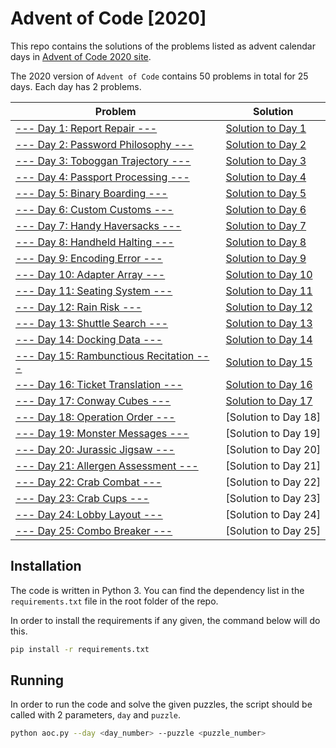 # Advent of Code [2020]

This repo contains the solutions of the problems listed as advent calendar days in [Advent of Code 2020 site][aoc-2020].

[aoc-2020]: https://adventofcode.com/2020

The 2020 version of `Advent of Code` contains 50 problems in total for 25 days. Each day has 2 problems.

| Problem                                                                          | Solution                                  |
|----------------------------------------------------------------------------------|-------------------------------------------|
| [--- Day 1: Report Repair ---](https://adventofcode.com/2020/day/1)              | [Solution to Day 1](./src/Days/Day1.py)   |
| [--- Day 2: Password Philosophy ---](https://adventofcode.com/2020/day/2)        | [Solution to Day 2](./src/Days/Day2.py)   |
| [--- Day 3: Toboggan Trajectory ---](https://adventofcode.com/2020/day/3)        | [Solution to Day 3](./src/Days/Day3.py)   |
| [--- Day 4: Passport Processing ---](https://adventofcode.com/2020/day/4)        | [Solution to Day 4](./src/Days/Day4.py)   |
| [--- Day 5: Binary Boarding ---](https://adventofcode.com/2020/day/5)            | [Solution to Day 5](./src/Days/Day5.py)   |
| [--- Day 6: Custom Customs ---](https://adventofcode.com/2020/day/6)             | [Solution to Day 6](./src/Days/Day6.py)   |
| [--- Day 7: Handy Haversacks ---](https://adventofcode.com/2020/day/7)           | [Solution to Day 7](./src/Days/Day7.py)   |
| [--- Day 8: Handheld Halting ---](https://adventofcode.com/2020/day/8)           | [Solution to Day 8](./src/Days/Day8.py)   |
| [--- Day 9: Encoding Error ---](https://adventofcode.com/2020/day/9)             | [Solution to Day 9](./src/Days/Day9.py)   |
| [--- Day 10: Adapter Array ---](https://adventofcode.com/2020/day/10)            | [Solution to Day 10](./src/Days/Day10.py) |
| [--- Day 11: Seating System ---](https://adventofcode.com/2020/day/11)           | [Solution to Day 11](./src/Days/Day11.py) |
| [--- Day 12: Rain Risk ---](https://adventofcode.com/2020/day/12)                | [Solution to Day 12](./src/Days/Day12.py) |
| [--- Day 13: Shuttle Search ---](https://adventofcode.com/2020/day/13)           | [Solution to Day 13](./src/Days/Day13.py) |
| [--- Day 14: Docking Data ---](https://adventofcode.com/2020/day/14)             | [Solution to Day 14](./src/Days/Day14.py) |
| [--- Day 15: Rambunctious Recitation ---](https://adventofcode.com/2020/day/15)  | [Solution to Day 15](./src/Days/Day15.py) |
| [--- Day 16: Ticket Translation ---](https://adventofcode.com/2020/day/16)       | [Solution to Day 16](./src/Days/Day16.py) |
| [--- Day 17: Conway Cubes ---](https://adventofcode.com/2020/day/17)             | [Solution to Day 17](./src/Days/Day17.py) |
| [--- Day 18: Operation Order ---](https://adventofcode.com/2020/day/18)          | [Solution to Day 18]                      |
| [--- Day 19: Monster Messages ---](https://adventofcode.com/2020/day/19)         | [Solution to Day 19]                      |
| [--- Day 20: Jurassic Jigsaw ---](https://adventofcode.com/2020/day/20)          | [Solution to Day 20]                      |
| [--- Day 21: Allergen Assessment ---](https://adventofcode.com/2020/day/21)      | [Solution to Day 21]                      |
| [--- Day 22: Crab Combat ---](https://adventofcode.com/2020/day/22)              | [Solution to Day 22]                      |
| [--- Day 23: Crab Cups ---](https://adventofcode.com/2020/day/23)                | [Solution to Day 23]                      |
| [--- Day 24: Lobby Layout ---](https://adventofcode.com/2020/day/24)             | [Solution to Day 24]                      |
| [--- Day 25: Combo Breaker ---](https://adventofcode.com/2020/day/25)            | [Solution to Day 25]                      |

## Installation

The code is written in Python 3. You can find the dependency list in the `requirements.txt` file in the root folder of the repo.

In order to install the requirements if any given, the command below will do this.

```bash
pip install -r requirements.txt
```

## Running

In order to run the code and solve the given puzzles, the script should be called with 2 parameters, `day` and `puzzle`.

```bash
python aoc.py --day <day_number> --puzzle <puzzle_number>
```
